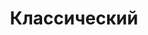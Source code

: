 ---
layout: about-guitars
typePost: guitar-styles
section: /about-guitars
title: Классический
longtitle: Классический стиль
banner: null
breadcrumbs:
  - name: О гитарах
    url: /about-guitars/
  - name: Стили игры
    url: /about-guitars/guitar-styles/
breadcrumbCurrent: true
content: >+
  Возник в эпоху Барроко. Развивался под влиянием И.С.Баха, Н.Паганини, и многих других композиторов классической музыки. 
  
  #### Современные представители:
    * Фернандо Сор
    * Маттео Каркасси
    * Фернандо Карулли
    * Мауро Джулиани 
    * и многое другие.

youtube: k-2ZalhVKiM
seo:
  description: Возник в эпоху Барроко. Развивался под влиянием И.С.Баха, Н.Паганини, и многих других композиторов классической музыки. Современные представители - Фернандо Сор, Маттео Каркасси, Фернандо Карулли, Мауро Джулиани и многое другие.
  h1: Классический стиль игры на гитаре
  keywords: 'Классический стиль игры на гитаре, Классический стиль гитара'
  title: Классический стиль игры на гитаре
---